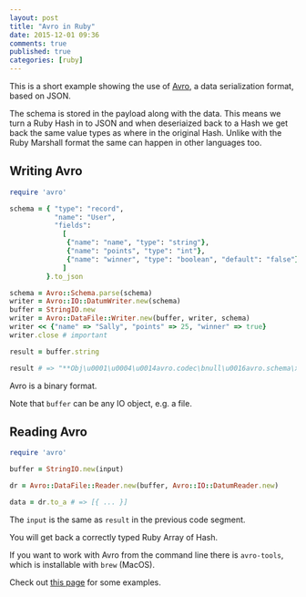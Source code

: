 ```yaml
---
layout: post
title: "Avro in Ruby"
date: 2015-12-01 09:36
comments: true
published: true
categories: [ruby]
---
```


This is a short example showing the use of [Avro](https://avro.apache.org/docs/current/), a data serialization format, based on JSON.

The schema is stored in the payload along with the data. This means we turn a
Ruby Hash in to JSON and when deseriaized back to a Hash we get back the same value types as
where in the original Hash. Unlike with the Ruby Marshall format the same can happen
in other languages too.

<!-- more -->

## Writing Avro

```ruby
require 'avro'

schema = { "type": "record",
           "name": "User",
           "fields":
             [
              {"name": "name", "type": "string"},
              {"name": "points", "type": "int"},
              {"name": "winner", "type": "boolean", "default": "false"}
             ]
         }.to_json

schema = Avro::Schema.parse(schema)
writer = Avro::IO::DatumWriter.new(schema)
buffer = StringIO.new
writer = Avro::DataFile::Writer.new(buffer, writer, schema)
writer << {"name" => "Sally", "points" => 25, "winner" => true}
writer.close # important

result = buffer.string

result # => "**Obj\u0001\u0004\u0014avro.codec\bnull\u0016avro.schema\xC2\u0002{\"type\":\"r**..."
```

Avro is a binary format.

Note that `buffer` can be any IO object, e.g. a file.

## Reading Avro

```ruby
require 'avro'

buffer = StringIO.new(input)

dr = Avro::DataFile::Reader.new(buffer, Avro::IO::DatumReader.new)

data = dr.to_a # => [{ ... }]
```

The `input` is the same as `result` in the previous code segment.

You will get back a correctly typed Ruby Array of Hash.

If you want to work with Avro from the command line there is `avro-tools`, which is installable with `brew` (MacOS).

Check out [this page](https://github.com/miguno/avro-cli-examples) for some examples.
